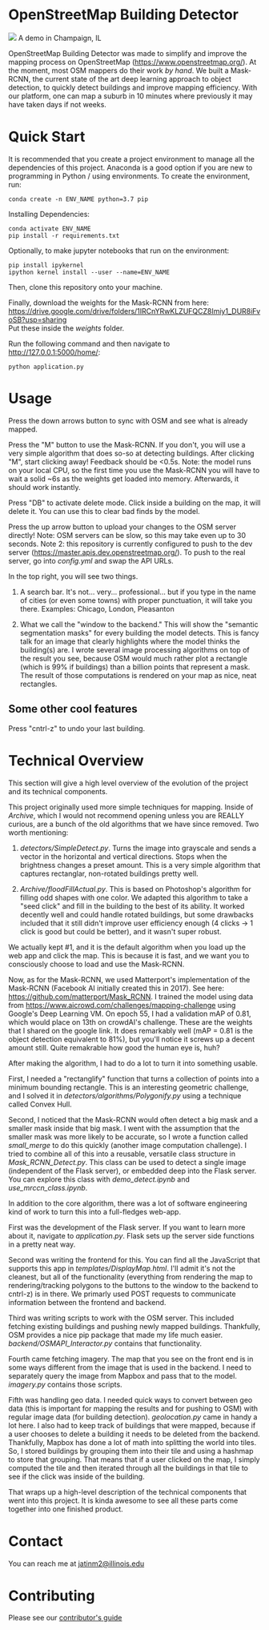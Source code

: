 # OpenStreetMap Building Detector

![](demo.gif)
A demo in Champaign, IL

OpenStreetMap Building Detector was made to simplify and improve the mapping process on OpenStreetMap (https://www.openstreetmap.org/). At the moment, most OSM mappers do their work _by hand_. We built a Mask-RCNN, the current state of the art deep learning approach to object detection, to quickly detect buildings and improve mapping efficiency. With our platform, one can map a suburb in 10 minutes where previously it may have taken days if not weeks.

# Quick Start
It is recommended that you create a project environment to manage all the dependencies of this project. Anaconda is a good option if you are new to programming in Python / using environments.
To create the environment, run:
```
conda create -n ENV_NAME python=3.7 pip
```
Installing Dependencies:

```
conda activate ENV_NAME
pip install -r requirements.txt
```
Optionally, to make jupyter notebooks that run on the environment:
```
pip install ipykernel
ipython kernel install --user --name=ENV_NAME
```
Then, clone this repository onto your machine.

Finally, download the weights for the Mask-RCNN from here: https://drive.google.com/drive/folders/1IRCnYRwKLZUFQCZ8Imiy1_DUR8iFvoSB?usp=sharing <br>
Put these inside the _weights_ folder.

Run the following command and then navigate to http://127.0.0.1:5000/home/:
```
python application.py
```

# Usage
Press the down arrows button to sync with OSM and see what is already mapped.

Press the "M" button to use the Mask-RCNN. If you don't, you will use a very simple algorithm that does so-so at detecting buildings. After clicking "M", start clicking away! Feedback should be <0.5s. Note: the model runs on your local CPU, so the first time you use the Mask-RCNN you will have to wait a solid ~6s as the weights get loaded into memory. Afterwards, it should work instantly.

Press "DB" to activate delete mode. Click inside a building on the map, it will delete it. You can use this to clear bad finds by the model.

Press the up arrow button to upload your changes to the OSM server directly! Note: OSM servers can be slow, so this may take even up to 30 seconds. Note 2: this repository is currently configured to push to the dev server (https://master.apis.dev.openstreetmap.org/). To push to the real server, go into _config.yml_ and swap the API URLs.

In the top right, you will see two things.

1. A search bar. It's not... very... professional... but if you type in the name of cities (or even some towns) with proper punctuation, it will take you there. Examples: Chicago, London, Pleasanton

2. What we call the "window to the backend." This will show the "semantic segmentation masks" for every building the model detects. This is fancy talk for an image that clearly highlights where the model thinks the building(s) are. I wrote several image processing algorithms on top of the result you see, because OSM would much rather plot a rectangle (which is 99% if buildings) than a billion points that represent a mask. The result of those computations is rendered on your map as nice, neat rectangles.

## Some other cool features

Press "cntrl-z" to undo your last building.

# Technical Overview

This section will give a high level overview of the evolution of the project and its technical components. <br>

This project originally used more simple techniques for mapping. Inside of _Archive_, which I would not recommend opening unless you are REALLY curious, are a bunch of the old algorithms that we have since removed. Two worth mentioning:

1. _detectors/SimpleDetect.py_. Turns the image into grayscale and sends a vector in the horizontal and vertical directions. Stops when the brightness changes a preset amount. This is a very simple algorithm that captures rectanglar, non-rotated buildings pretty well.

2. _Archive/floodFillActual.py_. This is based on Photoshop's algorithm for filling odd shapes with one color. We adapted this algorithm to take a "seed click" and fill in the building to the best of its ability. It worked decently well and could handle rotated buildings, but some drawbacks included that it still didn't improve user efficiency enough (4 clicks -> 1 click is good but could be better), and it wasn't super robust.

We actually kept #1, and it is the default algorithm when you load up the web app and click the map. This is because it is fast, and we want you to consciously choose to load and use the Mask-RCNN.

Now, as for the Mask-RCNN, we used Matterport's implementation of the Mask-RCNN (Facebook AI initially created this in 2017). See here: https://github.com/matterport/Mask_RCNN. I trained the model using data from https://www.aicrowd.com/challenges/mapping-challenge using Google's Deep Learning VM. On epoch 55, I had a validation mAP of 0.81, which would place on 13th on crowdAI's challenge. These are the weights that I shared on the google link. It does remarkably well (mAP = 0.81 is the object detection equivalent to 81%), but you'll notice it screws up a decent amount still. Quite remakrable how good the human eye is, huh?

After making the algorithm, I had to do a lot to turn it into something usable. <br>

First, I needed a "rectanglify" function that turns a collection of points into a minimum bounding rectangle. This is an interesting geometric challenge, and I solved it in _detectors/algorithms/Polygonify.py_ using a technique called Convex Hull. <br>

Second, I noticed that the Mask-RCNN would often detect a big mask and a smaller mask inside that big mask. I went with the assumption that the smaller mask was more likely to be accurate, so I wrote a function called _small_merge_ to do this quickly (another image computation challenge). I tried to combine all of this into a reusable, versatile class structure in _Mask_RCNN_Detect.py_. This class can be used to detect a single image (independent of the Flask server), or embedded deep into the Flask server. You can explore this class with _demo_detect.ipynb_ and _use_mrccn_class.ipynb_.

In addition to the core algorithm, there was a lot of software engineering kind of work to turn this into a full-fledges web-app. <br>

First was the development of the Flask server. If you want to learn more about it, navigate to _application.py_. Flask sets up the server side functions in a pretty neat way.

Second was writing the frontend for this. You can find all the JavaScript that supports this app in _templates/DisplayMap.html_. I'll admit it's not the cleanest, but all of the functionality (everything from rendering the map to rendering/tracking polygons to the buttons to the window to the backend to cntrl-z) is in there. We primarly used POST requests to communicate information between the frontend and backend.

Third was writing scripts to work with the OSM server. This included fetching existing buildings and pushing newly mapped buildings. Thankfully, OSM provides a nice pip package that made my life much easier. _backend/OSMAPI_Interactor.py_ contains that functionality.

Fourth came fetching imagery. The map that you see on the front end is in some ways different from the image that is used in the backend. I need to separately query the image from Mapbox and pass that to the model. _imagery.py_ contains those scripts.

Fifth was handling geo data. I needed quick ways to convert between geo data (this is important for mapping the results and for pushing to OSM) with regular image data (for building detection). _geolocation.py_ came in handy a lot here. I also had to keep track of buildings that were mapped, because if a user chooses to delete a building it needs to be deleted from the backend. Thankfully, Mapbox has done a lot of math into splitting the world into tiles. So, I stored buildings by grouping them into their tile and using a hashmap to store that grouping. That means that if a user clicked on the map, I simply computed the tile and then iterated through all the buildings in that tile to see if the click was inside of the building.

That wraps up a high-level description of the technical components that went into this project. It is kinda awesome to see all these parts come together into one finished product.


# Contact
You can reach me at jatinm2@illinois.edu

# Contributing
Please see our [contributor's guide](https://github.com/jmather625/OSM_buildingdetector/blob/master/CONTRIBUTING.md)
